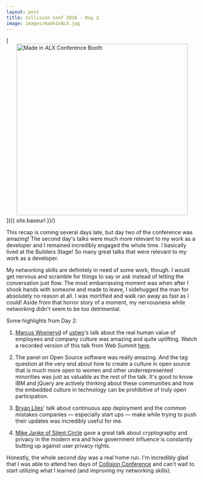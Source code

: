 ```yaml
---
layout: post
title: Collision Conf 2016 - Day 2
image: images/madeinALX.jpg
---
```


[<img src="{{ site.baseurl }}/images/madeinALX.jpg" alt="Made in ALX Conference Booth" style="width: 450px; display: block; margin: 0 auto 5px auto" />]({{ site.baseurl }}/)

This recap is coming several days late, but day two of the conference was amazing! The second day's talks were much more relevant to my work as a developer and I remained incredibly engaged the whole time. I basically lived at the Builders Stage! So many great talks that were relevant to my work as a developer.

My networking skills are definitely in need of some work, though. I would get nervous and scramble for things to say or ask instead of letting the conversation just flow. The most embarrassing moment was when after I shook hands with someone and made to leave, I sidehugged the man for absolutely no reason at all. I was mortified and walk ran away as fast as I could! Aside from that horror story of a moment, my nervousness while networking didn't seem to be too detrimental. 

Some highlights from Day 2:

1. [Marcus Woxneryd](https://twitter.com/marcusustwo) of [ustwo](https://ustwo.com)'s talk about the real human value of employees and company culture was amazing and quite uplifting. Watch a recorded version of this talk from Web Summit [here](https://www.youtube.com/watch?v=DhzNTNlQS34).

2. The panel on Open Source software was really amazing. And the tag question at the very end about how to create a culture in open source that is much more open to women and other underrepresented minorities was just as valuable as the rest of the talk. It's good to know IBM and jQuery are actively thinking about these communities and how the embedded culture in technology can be prohibitive of truly open participation.

3. [Bryan Liles](https://twitter.com/bryanl)' talk about continuous app deployment and the common mistakes companies &mdash; especially start ups &mdash; make while trying to push their updates was incredibly useful for me.

4. [Mike Janke of Silent Circle](https://www.silentcircle.com/our-story/) gave a great talk about cryptography and privacy in the modern era and how government influence is constantly butting up against user privacy rights.

Honestly, the whole second day was a real home run. I'm incredibly glad that I was able to attend two days of [Collision Conference](https://collisionconf.com) and can't wait to start utilizing what I learned (and improving my networking skills).